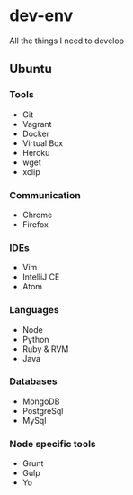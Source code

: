 # dev-env
All the things I need to develop

## Ubuntu

### Tools
- Git
- Vagrant
- Docker
- Virtual Box
- Heroku
- wget
- xclip

### Communication
- Chrome
- Firefox

### IDEs
- Vim
- IntelliJ CE
- Atom

### Languages
- Node
- Python
- Ruby & RVM
- Java

### Databases
- MongoDB
- PostgreSql
- MySql

### Node specific tools
- Grunt
- Gulp
- Yo
